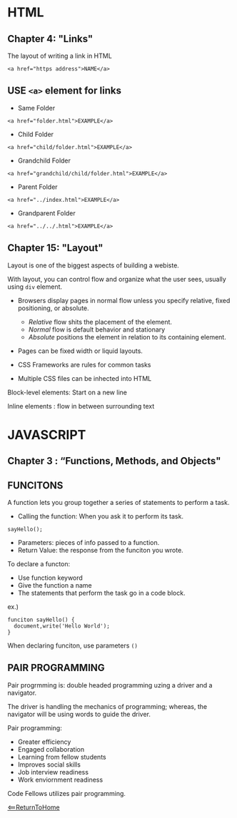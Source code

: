 # HTML
## Chapter 4: "Links"

The layout of writing a link in HTML

```
<a href="https address">NAME</a>
```

## USE `<a>` element for links

- Same Folder
```
<a href="folder.html">EXAMPLE</a>
```
- Child Folder
```
<a href="child/folder.html">EXAMPLE</a>
```
- Grandchild Folder
```
<a href="grandchild/child/folder.html">EXAMPLE</a>
```
- Parent Folder
```
<a href="../index.html">EXAMPLE</a>
```
- Grandparent Folder
```
<a href="../../.html">EXAMPLE</a>
```

## Chapter 15: "Layout"

Layout is one of the biggest aspects of building a webiste.

With layout, you can control flow and organize what the user sees, usually using `div` element.

- Browsers display pages in normal flow unless you specify relative, fixed positioning, or absolute.
  - *Relative* flow shits the placement of the element.
  - *Normal* flow is default behavior and stationary
  - *Absolute* positions the element in relation to its containing element.

- Pages can be fixed width or liquid layouts.

- CSS Frameworks are rules for common tasks

- Multiple CSS files can be inhected into HTML

Block-level elements: Start on a new line

Inline elements : flow in between surrounding text

# JAVASCRIPT

## Chapter 3 : “Functions, Methods, and Objects"

## FUNCITONS
A function lets you group together a series of statements to perform a task.
- Calling the function: When you ask it to perform its task.
```
sayHello();
```
- Parameters: pieces of info passed to a function.
- Return Value: the response from the funciton you wrote.

To declare a functon: 
- Use function keyword
- Give the function a name
- The statements that perform the task go in a code block.

ex.)
```
funciton sayHello() {
  document,write('Hello World');
}
```
When declaring funciton, use parameters `()`

## PAIR PROGRAMMING
Pair progrmming is: double headed programming uzing a driver and a navigator.

The driver is handling the mechanics of programming; whereas, the navigator will be using words to guide the driver.

Pair programming:
- Greater efficiency
- Engaged collaboration
- Learning from fellow students
- Improves social skills
- Job interview readiness
- Work enviornment readiness

Code Fellows utilizes pair programming.

[<==ReturnToHome](README.md)